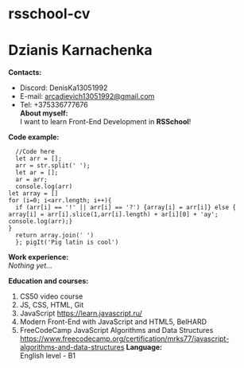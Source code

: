 # rsschool-cv  
# Dzianis Karnachenka  
**Contacts:**  
* Discord: DenisKa13051992  
* E-mail: arcadievich13051992@gmail.com  
* Tel: +375336777676  
**About myself:**  
I want to learn Front-End Development in **RSSchool**!  
  
**Code example:**  
```function pigIt(str){
  //Code here
  let arr = [];
  arr = str.split(' ');
  let ar = [];
  ar = arr;
  console.log(arr)
let array = []
for (i=0; i<arr.length; i++){
  if (arr[i] == '!' || arr[i] == '?') {array[i] = arr[i]} else {
array[i] = arr[i].slice(1,arr[i].length) + ar[i][0] + 'ay'; console.log(arr);}
}
  return array.join(' ')
  }; pigIt('Pig latin is cool')
```  
  
**Work experience:**  
*Nothing yet…*  
  
**Education and courses:**  
1. CS50 video course
2. JS, CSS, HTML, Git 
3. JavaScript https://learn.javascript.ru/
4. Modern Front-End with JavaScript and HTML5, BelHARD
5. FreeCodeCamp JavaScript Algorithms and Data Structures https://www.freecodecamp.org/certification/mrks77/javascript-algorithms-and-data-structures
**Language:**  
English level - B1